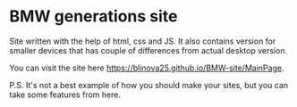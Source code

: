 # BMW generations site

Site written with the help of html, css and JS. It also contains version for smaller devices that has couple of differences from actual desktop version.

You can visit the site here https://blinova25.github.io/BMW-site/MainPage.

P.S. It's not a best example of how you should make your sites, but you can take some features from here.
